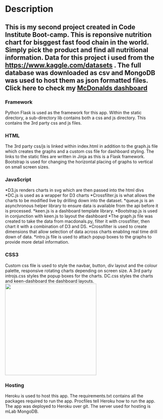 # Description #
This is my second project created in Code Institute Boot-camp. This is reponsive nutrition chart for bisggest fast food chain in the world. Simply pick the product and find all nutritional information.
Data for this project i used from the https://www.kaggle.com/datasets . The full database was downloaded as csv and MongoDB was used to host them as json formatted files. Click here to check my [McDonalds dashboard](https://ignas-dashboard.herokuapp.com/)
---------------
### Framework ###

Python Flask is used as the framework for this app. Within the static directory, a sub-directory lib contains both a css and js directory. This contains the 3rd party css and js files.

### HTML ###
The 3rd party css/js is linked within index.html in addition to the graph.js file which creates the graphs and a custom css file for dashboard styling. The links to the static files are written in Jinja as this is a Flask framework. Bootstrap is used for changing the horizontal placing of graphs to vertical on small screen sizes.

### JavaScript ###
*D3.js renders charts in svg which are then passed into the html divs
*DC.js is used as a wrapper for D3 charts
*Crossfilter.js is what allows the charts to be modified live by drilling down into the dataset.
*queue.js is an asynchronous helper library to ensure data is available from the api before it is processed.
*keen.js is a dashboard template library.
*Bootstrap.js is used in conjunction with keen.js to layout the dashboard
*The graph.js file was created to take the data from macdonals.py, filter it with crossfilter, then chart it with a combination of D3 and DS.
*Crossfilter is used to create dimensions that allow selection of data across charts enabling real time drill down of data.
*intro.js file is used to attach popup boxes to the graphs to provide more detail information.

### CSS3 ###
Custom css file is used to style the navbar, button, div layout and the colour palette, responsive rotating charts depending on screen size. 
A 3rd party introjs.css styles the popup boxes for the charts. DC.css styles the charts and keen-dashboard the dashboard layouts.
<img src="https://github.com/ignasgri/mcdonalds-d3/blob/master/static/img/GIF.gif" width="300">


### Hosting ###
Heroku is used to host this app. The requirements.txt contains all the packages required to run the app. Procfiles tell Heroku how to run the app. The app was deployed to Heroku over git. The server used for hosting is mLab MongoDB.